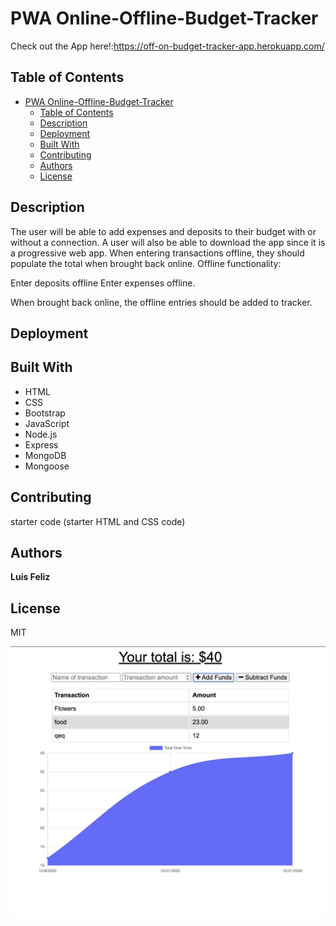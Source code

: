  
# PWA Online-Offline-Budget-Tracker
 
Check out the App here!:https://off-on-budget-tracker-app.herokuapp.com/
## Table of Contents

- [PWA Online-Offline-Budget-Tracker](#pwa-online-offline-budget-tracker)
  - [Table of Contents](#table-of-contents)
  - [Description](#description)
  - [Deployment](#deployment)
  - [Built With](#built-with)
  - [Contributing](#contributing)
  - [Authors](#authors)
  - [License](#license)

## Description

The user will be able to add expenses and deposits to their budget with or without a connection. A user will also be able to download the app since it is a progressive web app. When entering transactions offline, they should populate the total when brought back online. Offline functionality: 

Enter deposits offline
Enter expenses offline. 

When brought back online, the offline entries should be added to tracker.

## Deployment



## Built With

* HTML
* CSS
* Bootstrap
* JavaScript
* Node.js
* Express
* MongoDB
* Mongoose

## Contributing

 starter code (starter HTML and CSS code)

## Authors

**Luis Feliz**

## License

MIT

![ScreenShots](./img.png)